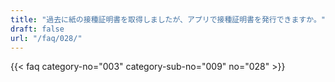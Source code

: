 ```yaml
---
title: "過去に紙の接種証明書を取得しましたが、アプリで接種証明書を発行できますか。"
draft: false
url: "/faq/028/"
---
```


{{< faq category-no="003" category-sub-no="009" no="028" >}}
